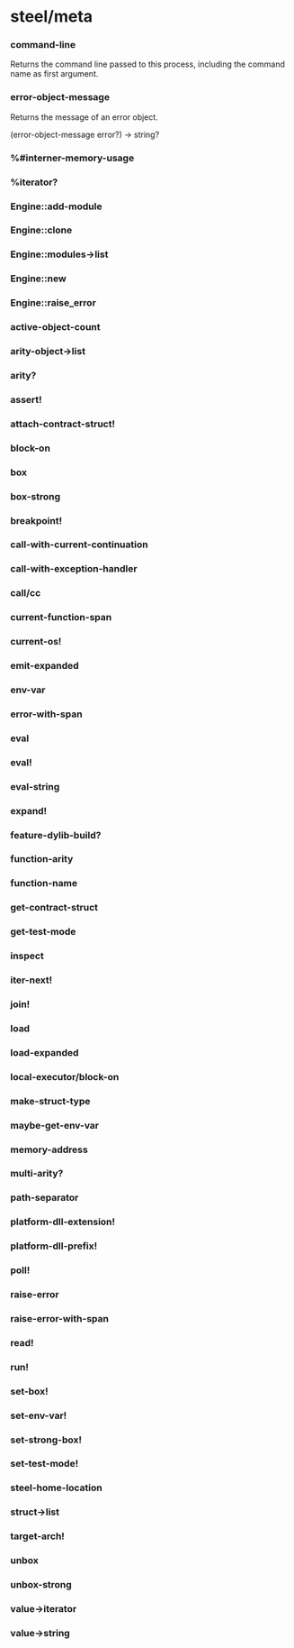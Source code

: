 # steel/meta
### **command-line**
Returns the command line passed to this process,
including the command name as first argument.
### **error-object-message**
Returns the message of an error object.

(error-object-message error?) -> string?
### **%#interner-memory-usage**
### **%iterator?**
### **Engine::add-module**
### **Engine::clone**
### **Engine::modules->list**
### **Engine::new**
### **Engine::raise_error**
### **active-object-count**
### **arity-object->list**
### **arity?**
### **assert!**
### **attach-contract-struct!**
### **block-on**
### **box**
### **box-strong**
### **breakpoint!**
### **call-with-current-continuation**
### **call-with-exception-handler**
### **call/cc**
### **current-function-span**
### **current-os!**
### **emit-expanded**
### **env-var**
### **error-with-span**
### **eval**
### **eval!**
### **eval-string**
### **expand!**
### **feature-dylib-build?**
### **function-arity**
### **function-name**
### **get-contract-struct**
### **get-test-mode**
### **inspect**
### **iter-next!**
### **join!**
### **load**
### **load-expanded**
### **local-executor/block-on**
### **make-struct-type**
### **maybe-get-env-var**
### **memory-address**
### **multi-arity?**
### **path-separator**
### **platform-dll-extension!**
### **platform-dll-prefix!**
### **poll!**
### **raise-error**
### **raise-error-with-span**
### **read!**
### **run!**
### **set-box!**
### **set-env-var!**
### **set-strong-box!**
### **set-test-mode!**
### **steel-home-location**
### **struct->list**
### **target-arch!**
### **unbox**
### **unbox-strong**
### **value->iterator**
### **value->string**

